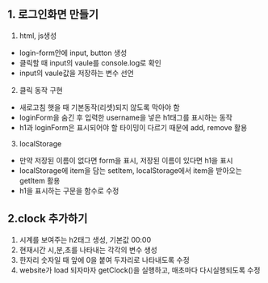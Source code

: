 ## 1. 로그인화면 만들기

1) html, js생성
- login-form안에 input, button 생성
- 클릭할 때 input의 vaule를 console.log로 확인
- input의 vaule값을 저장하는 변수 선언

2) 클릭 동작 구현
- 새로고침 햇을 때 기본동작(리셋)되지 않도록 막아야 함
- loginForm을 숨긴 후 입력한 username을 넣은 h1태그를 표시하는 동작
- h1과 loginForm은 표시되어야 할 타이밍이 다르기 때문에 add, remove 활용

3) localStorage
- 만약 저장된 이름이 없다면 form을 표시, 저장된 이름이 있다면 h1을 표시
- localStorage에 item을 담는 setItem, localStorage에서 item을 받아오는 getItem 활용
- h1을 표시하는 구문을 함수로 수정

## 2.clock 추가하기

1) 시계를 보여주는 h2태그 생성, 기본값 00:00
2) 현재시간 시,분,초를 나타내는 각각의 변수 생성
3) 한자리 숫자일 때 앞에 0을 붙여 두자리로 나타내도록 수정
4) website가 load 되자마자 getClock()을 실행하고, 매초마다 다시실행되도록 수정